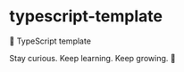 # typescript-template

🐢 TypeScript template

<!-- INSPIRATIONAL_QUOTE_START -->
Stay curious. Keep learning. Keep growing.
🐯
<!-- INSPIRATIONAL_QUOTE_END -->

